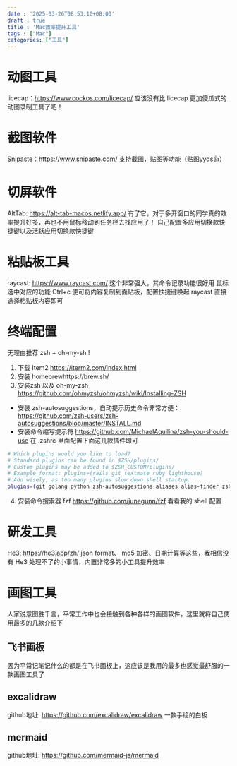 ```yaml
---
date : '2025-03-26T08:53:10+08:00'
draft : true
title : 'Mac效率提升工具'
tags : ["Mac"]
categories: ["工具"]
---
```

# 动图工具
licecap：https://www.cockos.com/licecap/ 
应该没有比 licecap 更加傻瓜式的动图录制工具了吧！

# 截图软件
Snipaste：https://www.snipaste.com/ 
支持截图，贴图等功能（贴图yyds👍）


# 切屏软件
AltTab:  https://alt-tab-macos.netlify.app/ 
有了它，对于多开窗口的同学真的效率提升好多，再也不用鼠标移动到任务栏去找应用了！
自己配置多应用切换款快捷键以及活跃应用切换款快捷键

# 粘贴板工具
raycast: https://www.raycast.com/ 
这个非常强大，其命令记录功能很好用
鼠标选中对应的功能 Ctrl+c 便可将内容复制到面贴板，配置快捷键唤起 raycast 直接选择粘贴板内容即可


# 终端配置
无理由推荐 zsh + oh-my-sh !
1. 下载 Item2 https://iterm2.com/index.html 
2. 安装 homebrewhttps://brew.sh/ 
3. 安装zsh  以及 oh-my-zsh https://github.com/ohmyzsh/ohmyzsh/wiki/Installing-ZSH 
- 安装 zsh-autosuggestions，自动提示历史命令非常方便：https://github.com/zsh-users/zsh-autosuggestions/blob/master/INSTALL.md 
- 安装命令缩写提示符 https://github.com/MichaelAquilina/zsh-you-should-use 
在 .zshrc 里面配置下面这几款插件即可
``` bash
# Which plugins would you like to load?
# Standard plugins can be found in $ZSH/plugins/
# Custom plugins may be added to $ZSH_CUSTOM/plugins/
# Example format: plugins=(rails git textmate ruby lighthouse)
# Add wisely, as too many plugins slow down shell startup.
plugins=(git golang python zsh-autosuggestions aliases alias-finder zsh-you-should-use docker)  
``` 
4. 安装命令搜索器 fzf https://github.com/junegunn/fzf 
看看我的 shell 配置


# 研发工具
He3: https://he3.app/zh/ 
json format、 md5 加密、日期计算等这些，我相信没有 He3 处理不了的小事情，内置非常多的小工具提升效率





# 画图工具
人家说意图胜千言，平常工作中也会接触到各种各样的画图软件，这里就将自己使用最多的几款介绍下


## 飞书画板
因为平常记笔记什么的都是在飞书画板上，这应该是我用的最多也感觉最舒服的一款画图工具了

## excalidraw
github地址: https://github.com/excalidraw/excalidraw
一款手绘的白板

## mermaid
github地址: https://github.com/mermaid-js/mermaid
